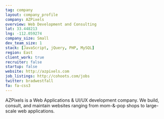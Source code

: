 ```yaml
---
tag: company
layout: company_profile
company: AZPixels
overview: Web Development and Consulting
lat: 33.448213
lng: -112.059274
company_size: Small
dev_team_size: 1
stack: [JavaScript, jQuery, PHP, MySQL]
region: East
client_work: true
recruiter: false
startup: false
website: http://azpixels.com
job_listings: http://cohoots.com/jobs
twitter: bradwestfall
fa: fa-css3
---
```


AZPixels is a Web Applications & UI/UX development company. We build, consult, and maintain websites ranging from mom-&-pop shops to large-scale web applications.